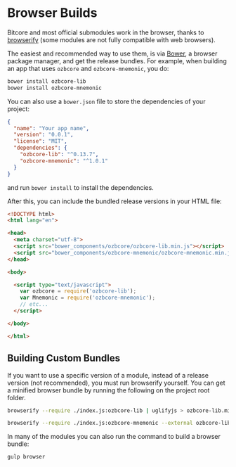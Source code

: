 # Browser Builds
Bitcore and most official submodules work in the browser, thanks to [browserify](http://browserify.org/) (some modules are not fully compatible with web browsers).

The easiest and recommended way to use them, is via [Bower](http://bower.io/), a browser package manager, and get the release bundles. For example, when building an app that uses `ozbcore` and `ozbcore-mnemonic`, you do:

```sh
bower install ozbcore-lib
bower install ozbcore-mnemonic
```

You can also use a `bower.json` file to store the dependencies of your project:

```json
{
  "name": "Your app name",
  "version": "0.0.1",
  "license": "MIT",
  "dependencies": {
    "ozbcore-lib": "^0.13.7",
    "ozbcore-mnemonic": "^1.0.1"
  }
}
```

and run `bower install` to install the dependencies.

After this, you can include the bundled release versions in your HTML file:

```html
<!DOCTYPE html>
<html lang="en">

<head>
  <meta charset="utf-8">
  <script src="bower_components/ozbcore/ozbcore-lib.min.js"></script>
  <script src="bower_components/ozbcore-mnemonic/ozbcore-mnemonic.min.js"></script>
</head>

<body>

  <script type="text/javascript">
    var ozbcore = require('ozbcore-lib');
    var Mnemonic = require('ozbcore-mnemonic');
    // etc...
  </script>

</body>

</html>
```

## Building Custom Bundles
If you want to use a specific version of a module, instead of a release version (not recommended), you must run browserify yourself.  You can get a minified browser bundle by running the following on the project root folder.

```sh
browserify --require ./index.js:ozbcore-lib | uglifyjs > ozbcore-lib.min.js
```

```sh
browserify --require ./index.js:ozbcore-mnemonic --external ozbcore-lib | uglifyjs > ozbcore-mnemonic.min.js
```

In many of the modules you can also run the command to build a browser bundle:
```sh
gulp browser
```
